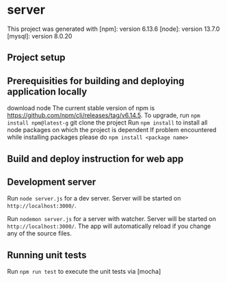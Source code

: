 # server

This project was generated with
[npm]: version 6.13.6 
[node]: version 13.7.0
[mysql]: version 8.0.20


## Project setup 

## Prerequisities for building and deploying application locally 
download node 
The current stable version of npm is https://github.com/npm/cli/releases/tag/v6.14.5.
To upgrade, run `npm install npm@latest-g` 
git clone the project 
Run `npm install` to install all node packages on which the project is dependent
If problem encountered while installing packages please do `npm install <package name>`


## Build and deploy instruction for web app

## Development server

Run `node server.js` for a dev server. Server will be started on `http://localhost:3000/`. 

Run `nodemon server.js` for a server with watcher. Server will be started on `http://localhost:3000/`. The app will automatically reload if you change any of the source files.


## Running unit tests

Run `npm run test` to execute the unit tests via [mocha]

